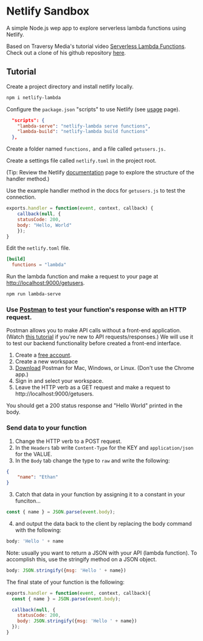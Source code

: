 # Netlify Sandbox

A simple Node.js wep app to explore serverless lambda functions using Netlify.

Based on Traversy Media's tutorial video [Serverless Lambda Functions](https://www.youtube.com/watch?v=drJwMlD9Mjo&list=PLYAz1Lwo4O59VpRXUKHUNvMSSHDXtawEG&index=4). Check out a clone of his github repository [here](https://github.com/akinhwan/netlify_aws_lambda/blob/master/package.json).

## Tutorial

Create a project directory and install netlify locally.

``` bash
npm i netlify-lambda
```

Configure the `package.json` "scripts" to use Netlify (see [usage](https://github.com/netlify/netlify-lambda#usage) page). 

``` json
  "scripts": {
    "lambda-serve": "netlify-lambda serve functions",
    "lambda-build": "netlify-lambda build functions"
  },
```

Create a folder named `functions,` and a file called `getusers.js.`

Create a settings file called `netlify.toml` in the project root.

(Tip: Review the Netlify [documentation](https://www.netlify.com/docs/functions/) page to explore the structure of the handler method.)

Use the example handler method in the docs for `getusers.js` to test the connection.

``` js
exports.handler = function(event, context, callback) {
    callback(null, {
    statusCode: 200,
    body: "Hello, World"
    });
}
```

Edit the `netlify.toml` file.

``` toml
[build]
  functions = "lambda"
```

Run the lambda function and make a request to your page at [http://localhost:9000/getusers](http://localhost:9000/getusers).

``` bash
npm run lambda-serve
```

### Use [Postman](https://www.getpostman.com/) to test your function's response with an HTTP request.

Postman allows you to make API calls without a front-end application. (Watch [this tutorial](https://www.youtube.com/watch?v=q78_AJBGrVw) if you're new to API requests/responses.) We will use it to test our backend functionality before created a front-end interface.

1. Create a [free account](https://identity.getpostman.com/signup?continue=dashboard%3Fevent%3D).
1. Create a new workspace
1. [Download](https://www.getpostman.com/downloads/) Postman for Mac, Windows, or Linux. (Don't use the Chrome app.)
1. Sign in and select your workspace.
1. Leave the HTTP verb as a GET request and make a request to http://localhost:9000/getusers.

You should get a 200 status response and "Hello World" printed in the body.

### Send data to your function

1. Change the HTTP verb to a POST request.
1. In the `Headers` tab write `Content-Type` for the KEY and `application/json` for the VALUE.
1. In the `Body` tab change the type to `raw` and write the following:

``` json
{
    "name": "Ethan"
}
```
3. Catch that data in your function by assigning it to a constant in your funciton...
 ``` js
const { name } = JSON.parse(event.body);
```
4. and output the data back to the client by replacing the body command with the following: 
``` js
body: 'Hello ' + name
```

Note: usually you want to return a JSON with your API (lambda function). To accomplish this, use the stringify method on a JSON object.

``` js
body: JSON.stringify({msg: 'Hello ' + name})
```

The final state of your function is the following:

``` js
exports.handler = function(event, context, callback){
  const { name } = JSON.parse(event.body);

  callback(null, {
    statusCode: 200,
    body: JSON.stringify({msg: 'Hello ' + name})
  });
}
```